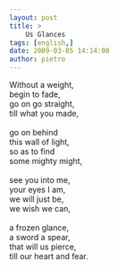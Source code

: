 ```yaml
---
layout: post
title: >
    Us Glances
tags: [english,]
date: 2009-03-05 14:14:00
author: pietro
---
```

Without a weight,<br/>begin to fade,<br/>go on go straight,<br/>till what you made,<br/><br/>go on behind<br/>this wall of light,<br/>so as to find<br/>some mighty might,<br/><br/>see you into me,<br/>your eyes I am,<br/>we will just be,<br/>we wish we can,<br/><br/>a frozen glance,<br/>a sword a spear,<br/>that will us pierce,<br/>till our heart and fear.
